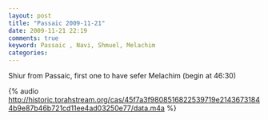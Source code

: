 ```yaml
---
layout: post
title: "Passaic 2009-11-21"
date: 2009-11-21 22:19
comments: true
keyword: Passaic , Navi, Shmuel, Melachim
categories: 
---
```


Shiur from Passaic, first one to have sefer Melachim (begin at 46:30)

{% audio http://historic.torahstream.org/cas/45f7a3f9808516822539719e21436731844b9e87b46b721cd11ee4ad03250e77/data.m4a %}
